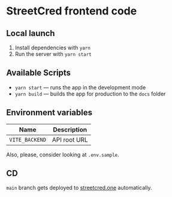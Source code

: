 # StreetCred frontend code

## Local launch

1. Install dependencies with `yarn`
2. Run the server with `yarn start`

## Available Scripts

- `yarn start` — runs the app in the development mode
- `yarn build` — builds the app for production to the `docs` folder

## Environment variables

| Name           | Description  |
| -------------- | ------------ |
| `VITE_BACKEND` | API root URL |

Also, please, consider looking at `.env.sample`.

## CD

`main` branch gets deployed to [streetcred.one](https://streetcred.one) automatically.
